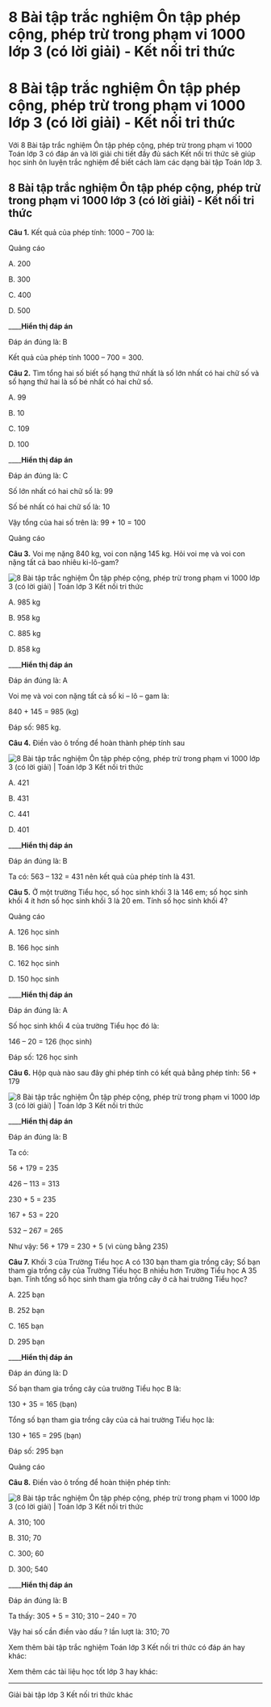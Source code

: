 # 8 Bài tập trắc nghiệm Ôn tập phép cộng, phép trừ trong phạm vi 1000 lớp 3 (có lời giải) - Kết nối tri thức

# 8 Bài tập trắc nghiệm Ôn tập phép cộng, phép trừ trong phạm vi 1000 lớp 3 (có lời giải) - Kết nối tri thức

Với 8 Bài tập trắc nghiệm Ôn tập phép cộng, phép trừ trong phạm vi 1000 Toán lớp 3 có đáp án và lời giải chi tiết đầy đủ sách Kết nối tri thức sẽ giúp học sinh ôn luyện trắc nghiệm để biết cách làm các dạng bài tập Toán lớp 3.

## 8 Bài tập trắc nghiệm Ôn tập phép cộng, phép trừ trong phạm vi 1000 lớp 3 (có lời giải) - Kết nối tri thức

**Câu 1.** Kết quả của phép tính: 1000 – 700 là:

Quảng cáo

A. 200

B. 300

C. 400

D. 500

____**Hiển thị đáp án**

Đáp án đúng là: B

Kết quả của phép tính 1000 – 700 = 300.

**Câu 2.** Tìm tổng hai số biết số hạng thứ nhất là số lớn nhất có hai chữ số và số hạng thứ hai là số bé nhất có hai chữ số.

A. 99

B. 10

C. 109

D. 100

____**Hiển thị đáp án**

Đáp án đúng là: C

Số lớn nhất có hai chữ số là: 99

Số bé nhất có hai chữ số là: 10

Vậy tổng của hai số trên là: 99 + 10 = 100

Quảng cáo

**Câu 3.** Voi mẹ nặng 840 kg, voi con nặng 145 kg. Hỏi voi mẹ và voi con nặng tất cả bao nhiêu ki-lô-gam?

![8 Bài tập trắc nghiệm Ôn tập phép cộng, phép trừ trong phạm vi 1000 lớp 3 \(có lời giải\) | Toán lớp 3 Kết nối tri thức](https://vietjack.com/toan-3-kn/images/trac-nghiem-bai-2-on-tap-phep-cong-phep-tru-trong-pham-vi-1000.PNG)

A. 985 kg

B. 958 kg

C. 885 kg

D. 858 kg

____**Hiển thị đáp án**

Đáp án đúng là: A

Voi mẹ và voi con nặng tất cả số ki – lô – gam là:

840 + 145 = 985 (kg)

Đáp số: 985 kg.

**Câu 4.** Điền vào ô trống để hoàn thành phép tính sau

![8 Bài tập trắc nghiệm Ôn tập phép cộng, phép trừ trong phạm vi 1000 lớp 3 \(có lời giải\) | Toán lớp 3 Kết nối tri thức](https://vietjack.com/toan-3-kn/images/trac-nghiem-bai-2-on-tap-phep-cong-phep-tru-trong-pham-vi-1000-3.PNG)

A. 421

B. 431

C. 441

D. 401

____**Hiển thị đáp án**

Đáp án đúng là: B

Ta có: 563 – 132 = 431 nên kết quả của phép tính là 431.

**Câu 5.** Ở một trường Tiểu học, số học sinh khối 3 là 146 em; số học sinh khối 4 ít hơn số học sinh khối 3 là 20 em. Tính số học sinh khối 4?

Quảng cáo

A. 126 học sinh

B. 166 học sinh

C. 162 học sinh

D. 150 học sinh

____**Hiển thị đáp án**

Đáp án đúng là: A

Số học sinh khối 4 của trường Tiểu học đó là:

146 – 20 = 126 (học sinh)

Đáp số: 126 học sinh

**Câu 6.** Hộp quà nào sau đây ghi phép tính có kết quả bằng phép tính: 56 + 179

![8 Bài tập trắc nghiệm Ôn tập phép cộng, phép trừ trong phạm vi 1000 lớp 3 \(có lời giải\) | Toán lớp 3 Kết nối tri thức](https://vietjack.com/toan-3-kn/images/trac-nghiem-bai-2-on-tap-phep-cong-phep-tru-trong-pham-vi-1000-1.PNG)

____**Hiển thị đáp án**

Đáp án đúng là: B

Ta có: 

56 + 179 = 235

426 – 113 = 313

230 + 5 = 235

167 + 53 = 220

532 – 267 = 265

Như vậy: 56 + 179 = 230 + 5 (vì cùng bằng 235)

**Câu 7.** Khối 3 của Trường Tiểu học A có 130 bạn tham gia trồng cây; Số bạn tham gia trồng cây của Trường Tiểu học B nhiều hơn Trường Tiểu học A 35 bạn. Tính tổng số học sinh tham gia trồng cây ở cả hai trường Tiểu học?

A. 225 bạn

B. 252 bạn

C. 165 bạn

D. 295 bạn

____**Hiển thị đáp án**

Đáp án đúng là: D

Số bạn tham gia trồng cây của trường Tiểu học B là:

130 + 35 = 165 (bạn)

Tổng số bạn tham gia trồng cây của cả hai trường Tiểu học là:

130 + 165 = 295 (bạn)

Đáp số: 295 bạn

Quảng cáo

**Câu 8.** Điền vào ô trống để hoàn thiện phép tính:

![8 Bài tập trắc nghiệm Ôn tập phép cộng, phép trừ trong phạm vi 1000 lớp 3 \(có lời giải\) | Toán lớp 3 Kết nối tri thức](https://vietjack.com/toan-3-kn/images/trac-nghiem-bai-2-on-tap-phep-cong-phep-tru-trong-pham-vi-1000-2.PNG)

A. 310; 100

B. 310; 70

C. 300; 60

D. 300; 540

____**Hiển thị đáp án**

Đáp án đúng là: B

Ta thấy: 305 + 5 = 310; 310 – 240 = 70 

Vậy hai số cần điền vào dấu ? lần lượt là: 310; 70

Xem thêm bài tập trắc nghiệm Toán lớp 3 Kết nối tri thức có đáp án hay khác:

Xem thêm các tài liệu học tốt lớp 3 hay khác:

* * *

Giải bài tập lớp 3 Kết nối tri thức khác
